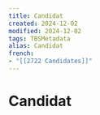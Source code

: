 ```yaml
---
title: Candidat
created: 2024-12-02
modified: 2024-12-02
tags: TBSMetadata
alias: Candidat
french:
- "[[2722 Candidates]]"
---
```

# Candidat
